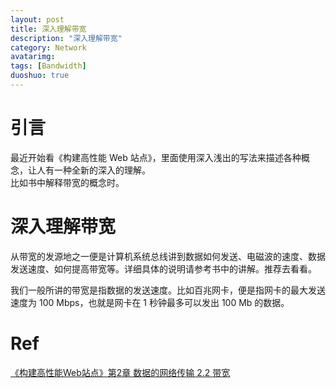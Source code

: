 ```yaml
---
layout: post
title: 深入理解带宽
description: "深入理解带宽"
category: Network
avatarimg:
tags: [Bandwidth]
duoshuo: true
---
```


# 引言
最近开始看《构建高性能 Web 站点》，里面使用深入浅出的写法来描述各种概念，让人有一种全新的深入的理解。  
比如书中解释带宽的概念时。

# 深入理解带宽
从带宽的发源地之一便是计算机系统总线讲到数据如何发送、电磁波的速度、数据发送速度、如何提高带宽等。详细具体的说明请参考书中的讲解。推荐去看看。

我们一般所讲的带宽是指数据的发送速度。比如百兆网卡，便是指网卡的最大发送速度为 100 Mbps，也就是网卡在 1 秒钟最多可以发出 100 Mb 的数据。  

# Ref
[《构建高性能Web站点》第2章 数据的网络传输 2.2 带宽](https://book.douban.com/subject/3924175/)  
 
